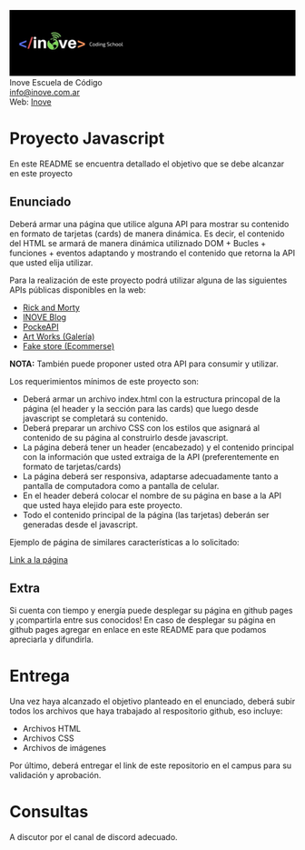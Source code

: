 ![Inove banner](/inove.jpg)
Inove Escuela de Código\
info@inove.com.ar\
Web: [Inove](http://inove.com.ar)

# Proyecto Javascript
En este README se encuentra detallado el objetivo que se debe alcanzar en este proyecto

## Enunciado
Deberá armar una página que utilice alguna API para mostrar su contenido en formato de tarjetas (cards) de manera dinámica. Es decir, el contenido del HTML se armará de manera dinámica utiliznado DOM + Bucles + funciones + eventos adaptando y mostrando el contenido que retorna la API que usted elija utilizar.

Para la realización de este proyecto podrá utilizar alguna de las siguientes APIs públicas disponibles en la web:
- [Rick and Morty](https://rickandmortyapi.com/)
- [INOVE Blog](https://miblog.inovecode.com/docs)
- [PockeAPI](https://pokeapi.co/)
- [Art Works (Galería)](https://api.artic.edu/docs/)
- [Fake store (Ecommerse)](https://fakestoreapi.com/docs)

__NOTA:__ También puede proponer usted otra API para consumir y utilizar.

Los requerimientos mínimos de este proyecto son:
- Deberá armar un archivo index.html con la estructura princopal de la página (el header y la sección para las cards) que luego desde javascript se completará su contenido.
- Deberá preparar un archivo CSS con los estilos que asignará al contenido de su página al construirlo desde javascript.
- La página deberá tener un header (encabezado) y el contenido principal con la información que usted extraiga de la API (preferentemente en formato de tarjetas/cards)
- La página deberá ser responsiva, adaptarse adecuadamente tanto a pantalla de computadora como a pantalla de celular.
- En el header deberá colocar el nombre de su página en base a la API que usted haya elejido para este proyecto.
- Todo el contenido principal de la página (las tarjetas) deberán ser generadas desde el javascript.

Ejemplo de página de similares características a lo solicitado:

[Link a la página](https://santiragnar.github.io/Proyecto-Fianl-Js-Inove/)

## Extra
Si cuenta con tiempo y energía puede desplegar su página en github pages y ¡compartirla entre sus conocidos! En caso de desplegar su página en github pages agregar en enlace en este README para que podamos apreciarla y difundirla.

# Entrega
Una vez haya alcanzado el objetivo planteado en el enunciado, deberá subir todos los archivos que haya trabajado al respositorio github, eso incluye:
- Archivos HTML
- Archivos CSS
- Archivos de imágenes

Por último, deberá entregar el link de este repositorio en el campus para su validación y aprobación.

# Consultas
A discutor por el canal de discord adecuado.
